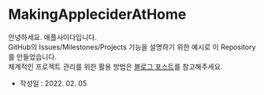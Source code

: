 # MakingAppleciderAtHome

안녕하세요. 애플사이다입니다.   
GitHub의 Issues/Milestones/Projects 기능을 설명하기 위한 예시로 이 Repository를 만들었습니다.   
체계적인 프로젝트 관리를 위한 활용 방법은 [블로그 포스트](https://applecider2020.tistory.com/27)를 참고해주세요.
* 작성일 : 2022. 02. 05
